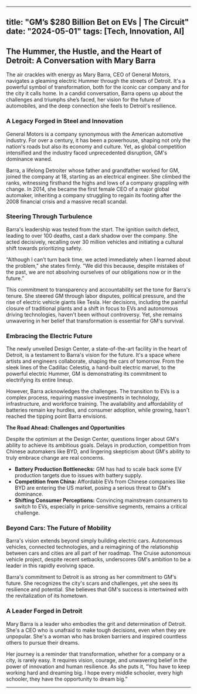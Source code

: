 
---
title: "GM’s $280 Billion Bet on EVs | The Circuit"
date: "2024-05-01"
tags: [Tech, Innovation, AI]
---

## The Hummer, the Hustle, and the Heart of Detroit: A Conversation with Mary Barra 

The air crackles with energy as Mary Barra, CEO of General Motors, navigates a gleaming electric Hummer through the streets of Detroit.  It's a powerful symbol of transformation, both for the iconic car company and for the city it calls home. In a candid conversation, Barra opens up about the challenges and triumphs she’s faced, her vision for the future of automobiles, and the deep connection she feels to Detroit's resilience. 

### A Legacy Forged in Steel and Innovation

General Motors is a company synonymous with the American automotive industry. For over a century, it has been a powerhouse, shaping not only the nation's roads but also its economy and culture. Yet, as global competition intensified and the industry faced unprecedented disruption, GM's dominance waned. 

Barra, a lifelong Detroiter whose father and grandfather worked for GM, joined the company at 18, starting as an electrical engineer.  She climbed the ranks, witnessing firsthand the highs and lows of a company grappling with change. In 2014, she became the first female CEO of a major global automaker, inheriting a company struggling to regain its footing after the 2008 financial crisis and a massive recall scandal. 

###  Steering Through Turbulence

Barra's leadership was tested from the start. The ignition switch defect, leading to over 100 deaths, cast a dark shadow over the company. She acted decisively, recalling over 30 million vehicles and initiating a cultural shift towards prioritizing safety.

“Although I can’t turn back time, we acted immediately when I learned about the problem," she states firmly. "We did this because, despite mistakes of the past, we are not absolving ourselves of our obligations now or in the future.”

This commitment to transparency and accountability set the tone for Barra's tenure. She steered GM through labor disputes, political pressure, and the rise of electric vehicle giants like Tesla.  Her decisions, including the painful closure of traditional plants and a shift in focus to EVs and autonomous driving technologies, haven't been without controversy. Yet, she remains unwavering in her belief that transformation is essential for GM's survival. 

### Embracing the Electric Future

The newly unveiled Design Center, a state-of-the-art facility in the heart of Detroit, is a testament to Barra's vision for the future. It's a space where artists and engineers collaborate, shaping the cars of tomorrow. From the sleek lines of the Cadillac Celestiq, a hand-built electric marvel, to the powerful electric Hummer, GM is demonstrating its commitment to electrifying its entire lineup.

However, Barra acknowledges the challenges. The transition to EVs is a complex process, requiring massive investments in technology, infrastructure, and workforce training.  The availability and affordability of batteries remain key hurdles, and consumer adoption, while growing, hasn't reached the tipping point Barra envisions. 

**The Road Ahead: Challenges and Opportunities**

Despite the optimism at the Design Center, questions linger about GM's ability to achieve its ambitious goals. Delays in production, competition from Chinese automakers like BYD, and lingering skepticism about GM's ability to truly embrace change are real concerns. 

* **Battery Production Bottlenecks:** GM has had to scale back some EV production targets due to issues with battery supply.  
* **Competition from China:**  Affordable EVs from Chinese companies like BYD are entering the US market, posing a serious threat to GM's dominance.  
* **Shifting Consumer Perceptions:** Convincing mainstream consumers to switch to EVs, especially in price-sensitive segments, remains a critical challenge.  

### Beyond Cars: The Future of Mobility

Barra's vision extends beyond simply building electric cars. Autonomous vehicles, connected technologies, and a reimagining of the relationship between cars and cities are all part of her roadmap.  The Cruise autonomous vehicle project, despite recent setbacks, underscores GM's ambition to be a leader in this rapidly evolving space.

Barra's commitment to Detroit is as strong as her commitment to GM's future. She recognizes the city's scars and challenges, yet she sees its resilience and potential.  She believes that GM's success is intertwined with the revitalization of its hometown.

###  A Leader Forged in Detroit 

Mary Barra is a leader who embodies the grit and determination of Detroit. She's a CEO who is unafraid to make tough decisions, even when they are unpopular.  She's a woman who has broken barriers and inspired countless others to pursue their dreams. 

Her journey is a reminder that transformation, whether for a company or a city, is rarely easy. It requires vision, courage, and unwavering belief in the power of innovation and human resilience. As she puts it, "You have to keep working hard and dreaming big. I hope every middle schooler, every high schooler, they have the opportunity to dream big.”

---
        